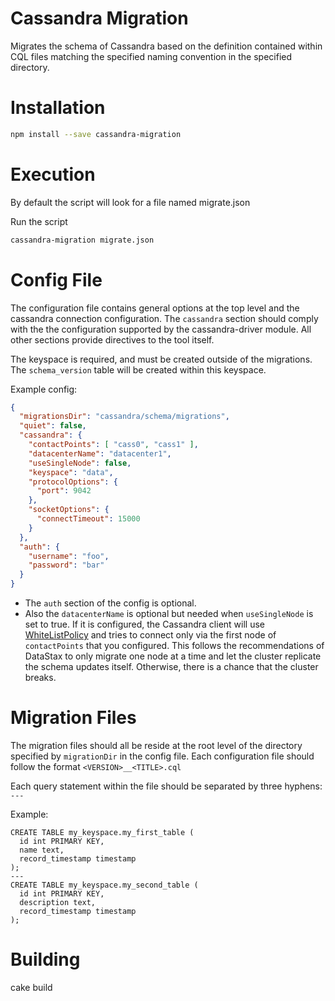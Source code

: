 
Cassandra Migration
===========

Migrates the schema of Cassandra based on the definition contained within CQL
files matching the specified naming convention in the specified directory.


Installation
============

```bash
npm install --save cassandra-migration
```


Execution
=========

By default the script will look for a file named migrate.json

Run the script

```bash
cassandra-migration migrate.json
```

Config File
===========

The configuration file contains general options at the top level and the cassandra connection configuration.
The `cassandra` section should comply with the the configuration supported by the cassandra-driver module.
All other sections provide directives to the tool itself.

The keyspace is required, and must be created outside of the migrations.
The `schema_version` table will be created within this keyspace.


Example config:

```json
{
  "migrationsDir": "cassandra/schema/migrations",
  "quiet": false,
  "cassandra": {
    "contactPoints": [ "cass0", "cass1" ],
    "datacenterName": "datacenter1",
    "useSingleNode": false,
    "keyspace": "data",
    "protocolOptions": {
      "port": 9042
    },
    "socketOptions": {
      "connectTimeout": 15000
    }
  },
  "auth": {
    "username": "foo",
    "password": "bar"
  }
}
```

* The `auth` section of the config is optional.
* Also the `datacenterName` is optional but needed when `useSingleNode` is set to true. If it is configured, the Cassandra client will use [WhiteListPolicy](https://docs.datastax.com/en/developer/nodejs-driver/3.3/api/module.policies/module.loadBalancing/class.WhiteListPolicy/) and tries to connect only via the first node of `contactPoints` that you configured. This follows the recommendations of DataStax to only migrate one node at a time and let the cluster replicate the schema updates itself. Otherwise, there is a chance that the cluster breaks.


Migration Files
===============

The migration files should all be reside at the root level of the directory 
specified by `migrationDir` in the config file. Each configuration file should
follow the format `<VERSION>__<TITLE>.cql`

Each query statement within the file should be separated by three hyphens: `---`

Example:
```
CREATE TABLE my_keyspace.my_first_table (
  id int PRIMARY KEY,
  name text,
  record_timestamp timestamp
);
---
CREATE TABLE my_keyspace.my_second_table (
  id int PRIMARY KEY,
  description text,
  record_timestamp timestamp
);
```


Building
============

cake build

